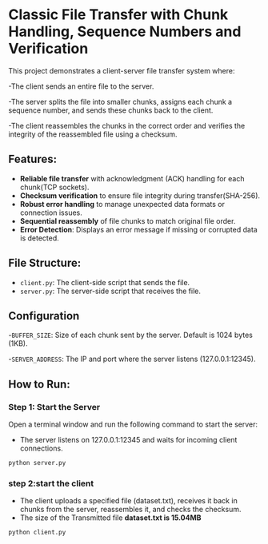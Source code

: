 # Classic File Transfer with Chunk Handling, Sequence Numbers and Verification

This project demonstrates a client-server file transfer system where:

-The client sends an entire file to the server.

-The server splits the file into smaller chunks, assigns each chunk a sequence number, and sends these chunks back to the client.

-The client reassembles the chunks in the correct order and verifies the integrity of the reassembled file using a checksum.

## Features:
- **Reliable file transfer** with acknowledgment (ACK) handling for each chunk(TCP sockets).
- **Checksum verification** to ensure file integrity during transfer(SHA-256).
- **Robust error handling** to manage unexpected data formats or connection issues.
- **Sequential reassembly** of file chunks to match original file order.
- **Error Detection**: Displays an error message if missing or corrupted data is detected.

## File Structure:
- `client.py`: The client-side script that sends the file.
- `server.py`: The server-side script that receives the file.

## Configuration
-`BUFFER_SIZE`: Size of each chunk sent by the server. Default is 1024 bytes (1KB).

-`SERVER_ADDRESS`: The IP and port where the server listens (127.0.0.1:12345).
## How to Run:

### Step 1: Start the Server
Open a terminal window and run the following command to start the server:
- The server listens on 127.0.0.1:12345 and waits for incoming client connections.
```bash
python server.py
```
### step 2:start the client
- The client uploads a specified file (dataset.txt), receives it back in chunks from the server, reassembles it, and checks the checksum.
- The size of the Transmitted file **dataset.txt is 15.04MB**
```bash
python client.py
